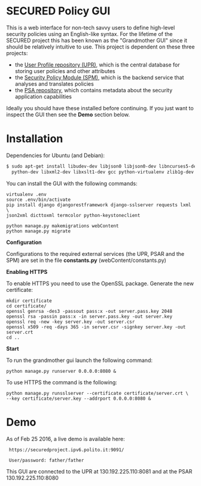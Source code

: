 SECURED Policy GUI
=================

This is a web interface for non-tech savvy users to define high-level security policies 
using an English-like syntax. For the lifetime of the SECURED project this has been 
known as the "Grandmother GUI" since it should be relatively intuitive to use. This project
is dependent on these three projects:

* the [User Profile repository (UPR)](https://github.com/SECURED-FP7/secured-upr), which is
  the central database for storing user policies and other attributes
* the [Security Policy Module (SPM)](https://github.com/SECURED-FP7/secured-spm), which is the backend
  service that analyses and translates policies
* the [PSA repository](https://github.com/SECURED-FP7/secured-psar), which contains metadata about the
  security application capabilities 

Ideally you should have these installed before continuing. If you 
just want to inspect the GUI then see the **Demo** section below.

# Installation

Dependencies for Ubuntu (and Debian):

```bash
$ sudo apt-get install libudev-dev libjson0 libjson0-dev libncurses5-dev \
  python-dev libxml2-dev libxslt1-dev gcc python-virtualenv zlib1g-dev
```

You can install the GUI with the following commands:

    virtualenv .env  
    source .env/bin/activate  
    pip install django djangorestframework django-sslserver requests lxml \
    json2xml dicttoxml termcolor python-keystoneclient
    
    python manage.py makemigrations webContent  
    python manage.py migrate

**Configuration**

Configurations to the required external services (the UPR, PSAR and the SPM)
are set in the file **constants.py** (webContent/constants.py)

**Enabling HTTPS**

To enable HTTPS you need to use the OpenSSL package. Generate the new certificate:

    mkdir certificate
    cd certificate/
    openssl genrsa -des3 -passout pass:x -out server.pass.key 2048
    openssl rsa -passin pass:x -in server.pass.key -out server.key
    openssl req -new -key server.key -out server.csr
    openssl x509 -req -days 365 -in server.csr -signkey server.key -out server.crt
    cd ..

**Start**

To run the grandmother gui launch the following command:

    python manage.py runserver 0.0.0.0:8080 &
    
To use HTTPS the command is the following:

    python manage.py runsslserver --certificate certificate/server.crt \
    --key certificate/server.key --addrport 0.0.0.0:8080 &

# Demo

As of Feb 25 2016, a live demo is available here:
    
     https://securedproject.ipv6.polito.it:9091/
     
     User/password: father/father

This GUI are connected to the UPR at 130.192.225.110:8081 and at the PSAR 130.192.225.110:8080

